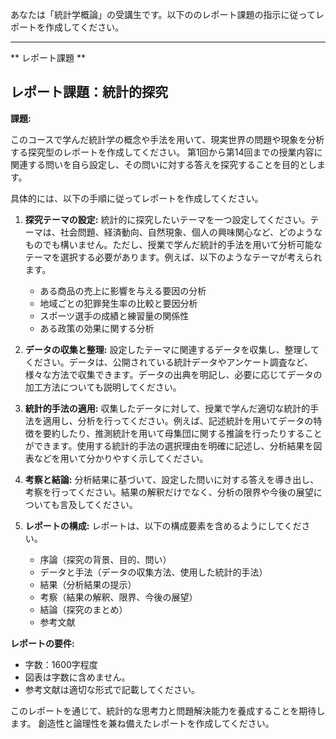 あなたは「統計学概論」の受講生です。以下ののレポート課題の指示に従ってレポートを作成してください。

---------------------------------------
** レポート課題 **

## レポート課題：統計的探究

**課題:**

このコースで学んだ統計学の概念や手法を用いて、現実世界の問題や現象を分析する探究型のレポートを作成してください。  第1回から第14回までの授業内容に関連する問いを自ら設定し、その問いに対する答えを探究することを目的とします。

具体的には、以下の手順に従ってレポートを作成してください。

1. **探究テーマの設定:** 統計的に探究したいテーマを一つ設定してください。テーマは、社会問題、経済動向、自然現象、個人の興味関心など、どのようなものでも構いません。ただし、授業で学んだ統計的手法を用いて分析可能なテーマを選択する必要があります。例えば、以下のようなテーマが考えられます。
    * ある商品の売上に影響を与える要因の分析
    * 地域ごとの犯罪発生率の比較と要因分析
    * スポーツ選手の成績と練習量の関係性
    * ある政策の効果に関する分析


2. **データの収集と整理:** 設定したテーマに関連するデータを収集し、整理してください。データは、公開されている統計データやアンケート調査など、様々な方法で収集できます。データの出典を明記し、必要に応じてデータの加工方法についても説明してください。


3. **統計的手法の適用:** 収集したデータに対して、授業で学んだ適切な統計的手法を適用し、分析を行ってください。例えば、記述統計を用いてデータの特徴を要約したり、推測統計を用いて母集団に関する推論を行ったりすることができます。使用する統計的手法の選択理由を明確に記述し、分析結果を図表などを用いて分かりやすく示してください。


4. **考察と結論:** 分析結果に基づいて、設定した問いに対する答えを導き出し、考察を行ってください。結果の解釈だけでなく、分析の限界や今後の展望についても言及してください。


5. **レポートの構成:** レポートは、以下の構成要素を含めるようにしてください。
    * 序論（探究の背景、目的、問い）
    * データと手法（データの収集方法、使用した統計的手法）
    * 結果（分析結果の提示）
    * 考察（結果の解釈、限界、今後の展望）
    * 結論（探究のまとめ）
    * 参考文献


**レポートの要件:**

* 字数：1600字程度
* 図表は字数に含めません。
* 参考文献は適切な形式で記載してください。


このレポートを通じて、統計的な思考力と問題解決能力を養成することを期待します。 創造性と論理性を兼ね備えたレポートを作成してください。
